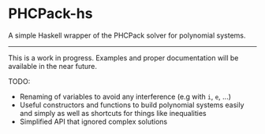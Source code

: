 PHCPack-hs
==========

A simple Haskell wrapper of the PHCPack solver for polynomial systems.

--------------

This is a work in progress. Examples and proper documentation will be available in the near future.

TODO:
- Renaming of variables to avoid any interference (e.g with `i`, `e`, ...)
- Useful constructors and functions to build polynomial systems easily and simply as well as shortcuts for things like inequalities
- Simplified API that ignored complex solutions
